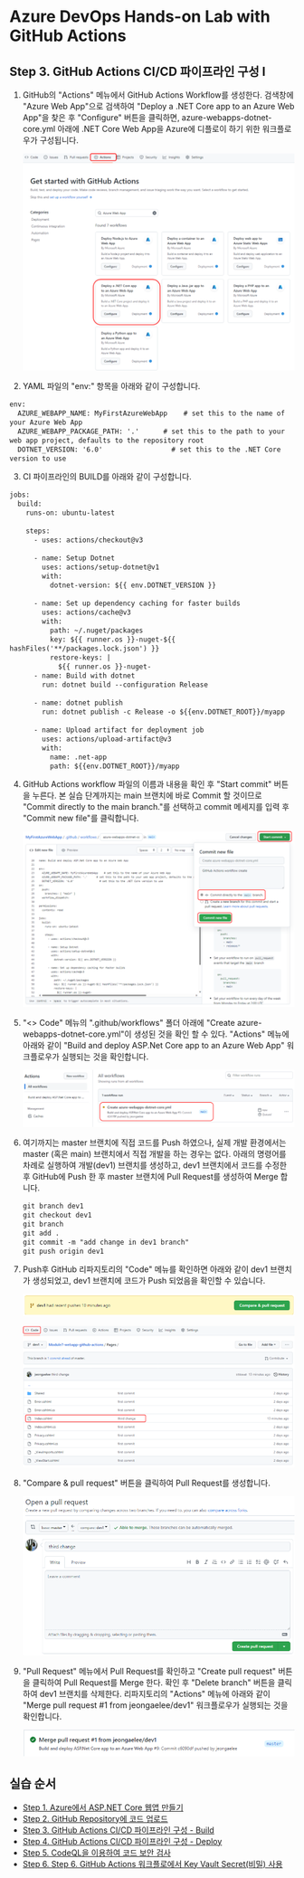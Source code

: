 # Azure DevOps Hands-on Lab with GitHub Actions

## Step 3. GitHub Actions CI/CD 파이프라인 구성 I
1. GitHub의 "Actions" 메뉴에서 GitHub Actions Workflow를 생성한다. 검색창에 "Azure Web App"으로 검색하여 "Deploy a .NET Core app to an Azure Web App"을 찾은 후 "Configure" 버튼을 클릭하면, azure-webapps-dotnet-core.yml 아래에 .NET Core Web App을 Azure에 디플로이 하기 위한 워크플로우가 구성됩니다. 

    !["id3-01"](images/step3-01.png)

2. YAML 파일의 "env:" 항목을 아래와 같이 구성합니다.

```
env:
  AZURE_WEBAPP_NAME: MyFirstAzureWebApp    # set this to the name of your Azure Web App
  AZURE_WEBAPP_PACKAGE_PATH: '.'      # set this to the path to your web app project, defaults to the repository root
  DOTNET_VERSION: '6.0'                 # set this to the .NET Core version to use
```

3. CI 파이프라인의 BUILD를 아래와 같이 구성합니다.
```
jobs:
  build:
    runs-on: ubuntu-latest

    steps:
      - uses: actions/checkout@v3

      - name: Setup Dotnet
        uses: actions/setup-dotnet@v1
        with:
          dotnet-version: ${{ env.DOTNET_VERSION }}
          
      - name: Set up dependency caching for faster builds
        uses: actions/cache@v3
        with:
          path: ~/.nuget/packages
          key: ${{ runner.os }}-nuget-${{ hashFiles('**/packages.lock.json') }}
          restore-keys: |
            ${{ runner.os }}-nuget-
      - name: Build with dotnet
        run: dotnet build --configuration Release

      - name: dotnet publish
        run: dotnet publish -c Release -o ${{env.DOTNET_ROOT}}/myapp

      - name: Upload artifact for deployment job
        uses: actions/upload-artifact@v3
        with:
          name: .net-app
          path: ${{env.DOTNET_ROOT}}/myapp
```

4. GitHub Actions workflow 파일의 이름과 내용을 확인 후 "Start commit" 버튼을 누른다. 본 실습 단계까지는 main 브랜치에 바로 Commit 할 것이므로 "Commit directly to the main branch."를 선택하고 commit 메세지를 입력 후 "Commit new file"를 클릭합니다.

    !["id3-02"](images/step3-02.png)

5. "<> Code" 메뉴의 ".github/workflows" 폴더 아래에 "Create azure-webapps-dotnet-core.yml"이 생성된 것을 확인 할 수 있다. "Actions" 메뉴에 아래와 같이 "Build and deploy ASP.Net Core app to an Azure Web App" 워크플로우가 실행되는 것을 확인합니다.

    !["id3-03"](images/step3-03.png)

6. 여기까지는 master 브랜치에 직접 코드를 Push 하였으나, 실제 개발 환경에서는 master (혹은 main) 브랜치에서 직접 개발을 하는 경우는 없다. 아래의 명령어를 차례로 실행하여 개발(dev1) 브랜치를 생성하고, dev1 브랜치에서 코드를 수정한 후 GitHub에 Push 한 후 master 브랜치에 Pull Request를 생성하여 Merge 합니다.

    ```
    git branch dev1
    git checkout dev1
    git branch
    git add .
    git commit -m "add change in dev1 branch"
    git push origin dev1
    ```

7. Push후 GitHub 리파지토리의 "Code" 메뉴를 확인하면 아래와 같이 dev1 브랜치가 생성되었고, dev1 브랜치에 코드가 Push 되었음을 확인할 수 있습니다.

    !["id3-04"](images/step3-04.png)

    !["id3-05"](images/step3-05.png)

8. "Compare & pull request" 버튼을 클릭하여 Pull Request를 생성합니다.

    !["id3-06"](images/step3-06.png)

9. "Pull Request" 메뉴에서 Pull Request를 확인하고 "Create pull request" 버튼을 클릭하여 Pull Request를 Merge 한다. 확인 후 "Delete branch" 버튼을 클릭하여 dev1 브랜치를 삭제한다. 리파지토리의 "Actions" 메뉴에 아래와 같이 "Merge pull request #1 from jeongaelee/dev1" 워크플로우가 실행되는 것을 확인합니다.

    !["id3-07"](images/step3-07.png)


## 실습 순서

* [Step 1. Azure에서 ASP.NET Core 웹앱 만들기](https://github.com/jeongaelee/Module7-webapp-github-actions/blob/master/step1.md)
* [Step 2. GitHub Repository에 코드 업로드](https://github.com/jeongaelee/Module7-webapp-github-actions/blob/master/step2.md)
* [Step 3. GitHub Actions CI/CD 파이프라인 구성 - Build](https://github.com/jeongaelee/Module7-webapp-github-actions/blob/master/step3.md)
* [Step 4. GitHub Actions CI/CD 파이프라인 구성 - Deploy](https://github.com/jeongaelee/Module7-webapp-github-actions/blob/master/step4.md)
* [Step 5. CodeQL을 이용하여 코드 보안 검사](https://github.com/jeongaelee/Module7-webapp-github-actions/blob/master/step5.md)
* [Step 6. Step 6. GitHub Actions 워크플로에서 Key Vault Secret(비밀) 사용](https://github.com/jeongaelee/Module7-webapp-github-actions/blob/master/step6.md)
